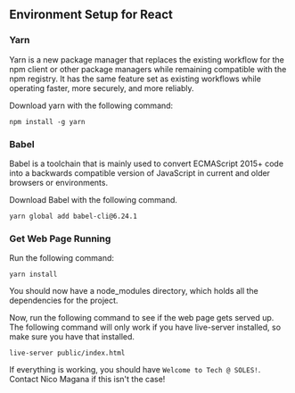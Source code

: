 ## Environment Setup for React

### Yarn
Yarn is a new package manager that replaces the existing workflow for the npm client or other package managers while remaining compatible with the npm registry. It has the same feature set as existing workflows while operating faster, more securely, and more reliably.

Download yarn with the following command:
```
npm install -g yarn
```

### Babel
Babel is a toolchain that is mainly used to convert ECMAScript 2015+ code into a backwards compatible version of JavaScript in current and older browsers or environments. 

Download Babel with the following command.
```
yarn global add babel-cli@6.24.1
```

### Get Web Page Running
Run the following command:
```
yarn install
```
You should now have a node_modules directory, which holds all the dependencies for the project.

Now, run the following command to see if the web page gets served up. The following command will only work if you have live-server installed, so make sure you have that installed.
```
live-server public/index.html 
```
If everything is working, you should have `Welcome to Tech @ SOLES!`. Contact Nico Magana if this isn't the case!


